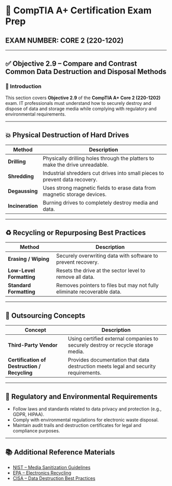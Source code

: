 # 🧠 CompTIA A+ Certification Exam Prep  
## EXAM NUMBER: CORE 2 (220-1202)

---

## ✅ Objective 2.9 – Compare and Contrast Common Data Destruction and Disposal Methods

### 🎯 Introduction

This section covers **Objective 2.9** of the **CompTIA A+ Core 2 (220-1202)** exam. IT professionals must understand how to securely destroy and dispose of data and storage media while complying with regulatory and environmental requirements.

---

## 💥 Physical Destruction of Hard Drives

| Method | Description |
|--------|-------------|
| **Drilling** | Physically drilling holes through the platters to make the drive unreadable. |
| **Shredding** | Industrial shredders cut drives into small pieces to prevent data recovery. |
| **Degaussing** | Uses strong magnetic fields to erase data from magnetic storage devices. |
| **Incineration** | Burning drives to completely destroy media and data. |

---

## ♻️ Recycling or Repurposing Best Practices

| Method | Description |
|--------|-------------|
| **Erasing / Wiping** | Securely overwriting data with software to prevent recovery. |
| **Low-Level Formatting** | Resets the drive at the sector level to remove all data. |
| **Standard Formatting** | Removes pointers to files but may not fully eliminate recoverable data. |

---

## 🏢 Outsourcing Concepts

| Concept | Description |
|---------|-------------|
| **Third-Party Vendor** | Using certified external companies to securely destroy or recycle storage media. |
| **Certification of Destruction / Recycling** | Provides documentation that data destruction meets legal and security requirements. |

---

## 📜 Regulatory and Environmental Requirements

- Follow laws and standards related to data privacy and protection (e.g., GDPR, HIPAA).  
- Comply with environmental regulations for electronic waste disposal.  
- Maintain audit trails and destruction certificates for legal and compliance purposes.  

---

## 📚 Additional Reference Materials

- [NIST – Media Sanitization Guidelines](https://csrc.nist.gov/publications/detail/sp/800-88/rev-1/final)  
- [EPA – Electronics Recycling](https://www.epa.gov/recycle/electronics-donation-and-recycling)  
- [CISA – Data Destruction Best Practices](https://www.cisa.gov/resources-tools/resources/data-destruction)  
